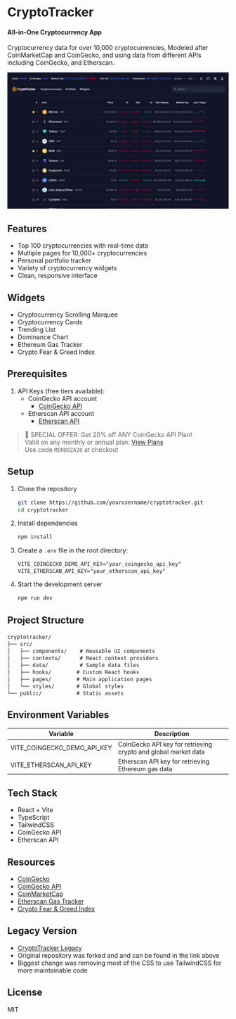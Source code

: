 # CryptoTracker
#### All-in-One Cryptocurrency App

Cryptocurrency data for over 10,000 cryptocurrencies, Modeled after CoinMarketCap and CoinGecko, and using data from different APIs including CoinGecko, and Etherscan.

![Example image](./src/assets/images/example.jpeg)

## Features
* Top 100 cryptocurrencies with real-time data
* Multiple pages for 10,000+ cryptocurrencies
* Personal portfolio tracker
* Variety of cryptocurrency widgets
* Clean, responsive interface

## Widgets
- Cryptocurrency Scrolling Marquee
- Cryptocurrency Cards
- Trending List
- Dominance Chart
- Ethereum Gas Tracker
- Crypto Fear & Greed Index

## Prerequisites
1. API Keys (free tiers available):
   * CoinGecko API account
     * [CoinGecko API](https://www.coingecko.com/en/api)
   * Etherscan API account
     * [Etherscan API](https://docs.etherscan.io/getting-started/viewing-api-usage-statistics) 

> 🎉 SPECIAL OFFER: Get 20% off ANY CoinGecko API Plan!\
> Valid on any monthly or annual plan: [View Plans](https://www.coingecko.com/en/api/pricing)\
> Use code `MENDOZA20` at checkout

## Setup
1. Clone the repository
   ```bash
   git clone https://github.com/yourusername/cryptotracker.git
   cd cryptotracker
   ```
2. Install dependencies
   ```bash
   npm install
   ```
3. Create a `.env` file in the root directory:
   ```env
   VITE_COINGECKO_DEMO_API_KEY="your_coingecko_api_key"
   VITE_ETHERSCAN_API_KEY="your_etherscan_api_key"
   ```
4. Start the development server
   ```bash
   npm run dev
   ```

## Project Structure
```
cryptotracker/
├── src/
│   ├── components/    # Reusable UI components
│   ├── contexts/      # React context providers
│   ├── data/          # Sample data files
│   ├── hooks/        # Custom React hooks
│   ├── pages/        # Main application pages
│   └── styles/       # Global styles
└── public/           # Static assets
```

## Environment Variables
| Variable | Description |
|----------|-------------|
| VITE_COINGECKO_DEMO_API_KEY | CoinGecko API key for retrieving crypto and global market data|
| VITE_ETHERSCAN_API_KEY | Etherscan API key for retrieving Ethereum gas data |

## Tech Stack
* React + Vite
* TypeScript
* TailwindCSS
* CoinGecko API
* Etherscan API

## Resources
- [CoinGecko](https://www.coingecko.com/)
- [CoinGecko API](https://www.coingecko.com/api/documentations/v3)
- [CoinMarketCap](https://coinmarketcap.com/)
- [Etherscan Gas Tracker](https://docs.etherscan.io/api-endpoints/gas-tracker)
- [Crypto Fear & Greed Index](https://alternative.me/crypto/fear-and-greed-index/)

## Legacy Version
- [CryptoTracker Legacy](https://github.com/mrmendoza-dev/cryptotracker-legacy)
- Original repository was forked and and can be found in the link above
- Biggest change was removing most of the CSS to use TailwindCSS for more maintainable code

## License
MIT

